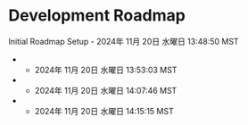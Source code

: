 # Development Roadmap
Initial Roadmap Setup - 2024年 11月 20日 水曜日 13:48:50 MST
-  - 2024年 11月 20日 水曜日 13:53:03 MST
-  - 2024年 11月 20日 水曜日 14:07:46 MST
-  - 2024年 11月 20日 水曜日 14:15:15 MST
